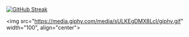 [![GitHub Streak](http://github-readme-streak-stats.herokuapp.com?user=EdwardKuchumov&theme=dark&hide_border=true&locale=ru)](https://git.io/streak-stats)

<img src="https://media.giphy.com/media/sULKEgDMX8LcI/giphy.gif" width="100", align="center">
